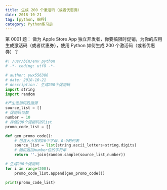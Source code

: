 ```yaml
---
title: 生成 200 个激活码（或者优惠券）
date: 2018-10-21
tag: [python, 编程]
category: Python练习册
---
```


第 0001 题： 做为 Apple Store App 独立开发者，你要搞限时促销，为你的应用生成激活码（或者优惠券），使用 Python 如何生成 200 个激活码（或者优惠券）？

```Python
#! /usr/bin/env python
# -*- coding: utf8 -*-

# author: ywx556386
# date: 2018-10-21
# description： 生成200个促销码
import string
import random

#产生促销码数据源
source_list = []
# 促销码位数
number = 10
# 存储200个促销码的list
promo_code_list = []

def gen_promo_code():
    # 包含大小写的26个字母、0-9的列表
    source_list = list(string.ascii_letters+string.digits)
    # 随机返回number位的字符串
    return ''.join(random.sample(source_list,number))

# 生成200个促销码
for i in range(200):
    promo_code_list.append(gen_promo_code())

print(promo_code_list)
```